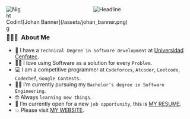 <img alt="Night Coding" src="./assets/Hand%20Wave.gif" width='40' align="left"/>

<div align=center>
        <img src="https://readme-typing-svg.herokuapp.com?color=%2380ffd4&size=32&center=true&vCenter=true&width=600&height=50&lines=Hey+there,+I'm+Johan!+%F0%9F%91%8B;Software+Engineer+Student.;Full-Stack+Developer." alt="Headline" />
</div>

<br>
 ![Johan Banner](/assets/johan_banner.png)






### 👨🏻‍💻 &nbsp;About Me

- :school: I have a `Technical Degree in Software Development` at [Universidad Cenfotec](https://ucenfotec.ac.cr).
- :technologist: I love using Software as a solution for every `Problem`.
- :computer: I am a competitive programmer at `Codeforces`, `Atcoder`, `Leetcode`, `Codechef`, `Google Contests`.
- :student: I’m currently pursuing my `Bachelor’s degree in Software Engineering`.
- :nerd_face: Always `learning new things`.
- :thinking: I’m currently open for a new `job opportunity`, this is [MY RESUME](www.linkedin.com/in/jjimenezg242).
- :boom: Please visit [MY WEBSITE]().




